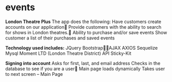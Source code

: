 
# events

**London Theatre Plus**
The app does the following:
    Have customers create accounts on our application
    Provide customers with the ability to search for shows in London theatres.
    Ability to purchase and/or save events 
    Show customer a list of their purchases and saved events

**Technology used includes:**
    JQuery
    BootstrapAJAX
    AXIOS
    Sequelize
    Mysql
    Moment
    LTD (London Theatre District) API
    Sticky-Kit

**Signing into account**
Asks for first, last, and email address
Checks in the database to see if you are a user
Main page loads dynamically 
Takes user to next screen – Main Page
